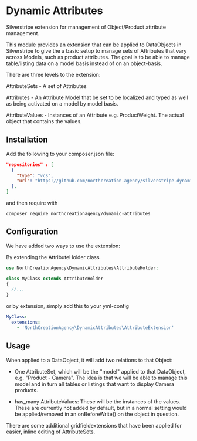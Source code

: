 # Dynamic Attributes

Silverstripe extension for management of Object/Product attribute management.

This module provides an extension that can be applied to DataObjects in Silverstripe to give the a basic setup to manage sets of Attributes that vary across Models, such as product attributes.
The goal is to be able to manage table/listing data on a model basis instead of on an object-basis.

There are three levels to the extension:

AttributeSets - A set of Attributes

Attributes - An Attribute Model that be set to be localized and typed as well as being activated on a model by model basis.

AttributeValues - Instances of an Attribute e.g. ProductWeight. The actual object that contains the values.

## Installation

Add the following to your composer.json file:

```json
"repositories" : [
  {
    "type": "vcs",
    "url": "https://github.com/northcreation-agency/silverstripe-dynamic-attributes.git"
  },
]
```

and then require with

```
composer require northcreationagency/dynamic-attributes
```

## Configuration

We have added two ways to use the extension:

By extending the AttributeHolder class

```PHP
use NorthCreationAgency\DynamicAttributes\AttributeHolder;

class MyClass extends AttributeHolder
{
  //...
}
```

or by extension, simply add this to your yml-config

```yml
MyClass:
  extensions:
    - 'NorthCreationAgency\DynamicAttributes\AttributeExtension'
```

## Usage

When applied to a DataObject, it will add two relations to that Object:

- One AttributeSet, which will be the "model" applied to that DataObject, e.g. "Product - Camera". The idea is that we will be able to manage this model and in turn all tables or listings that want to display Camera products.

- has_many AttributeValues: These will be the instances of the values. These are currently not added by default, but in a normal setting would be applied/removed in an onBeforeWrite() on the object in question.

There are some additional gridfieldextensions that have been applied for easier, inline editing of AttributeSets.
